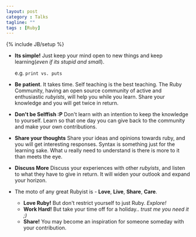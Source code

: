 ```yaml
---
layout: post
category : Talks
tagline: ""
tags : [Ruby]
---
```

{% include JB/setup %}

* **Its simple!** Just keep your mind open to new things and keep learning(*even if its stupid and small*).

  e.g. `print vs. puts`

* **Be patient**. It takes time.
  Self teaching is the best teaching. The Ruby Community, having an open source community of active and enthusiastic *rubyists*, will help you while you learn. Share your knowledge and you will get twice in return.

* **Don't be Selffish :P** Don't learn with an intention to keep the knowledge to yourself.
  Learn so that one day you can give back to the community and make your own contributions.

* **Share your thoughts** Share your ideas and opinions towards ruby, and you will get interesting responses. Syntax is something just for the learning sake. What u really need to understand is there is more to it than meets the eye.

* **Discuss More** Discuss your experiences with other *rubyists*, and listen to what they have to give in return. It will widen your outlook and expand your horizon.

* The moto of any great Rubyist is - **Love**, **Live**, **Share**, **Care**.
   * **Love Ruby!** But don't restrict yourself to just Ruby. *Explore!*
   * **Work Hard!** But take your time off for a holiday.. *trust me you need it ;)*
   * **Share!** You may become an inspiration for someone someday with your contribution.
